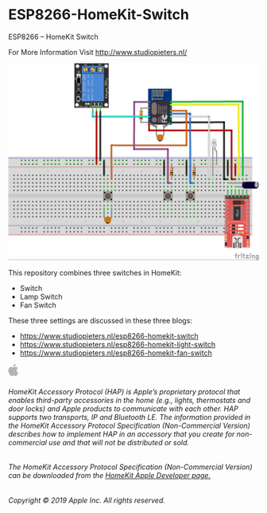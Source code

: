 # ESP8266-HomeKit-Switch
ESP8266 – HomeKit Switch

For More Information Visit http://www.studiopieters.nl/

![Switch](https://raw.githubusercontent.com/AchimPieters/ESP8266-HomeKit-Switch/master/Default%20setup%20new.jpg)

This repository combines three switches in HomeKit:

* Switch
* Lamp Switch
* Fan Switch

These three settings are discussed in these three blogs:

* https://www.studiopieters.nl/esp8266-homekit-switch
* https://www.studiopieters.nl/esp8266-homekit-light-switch
* https://www.studiopieters.nl/esp8266-homekit-fan-switch







<img src="https://raw.githubusercontent.com/AchimPieters/ESP8266-HomeKit-Fountain-light/master/Images/apple_logo.png" width="20"/>

###### HomeKit Accessory Protocol (HAP) is Apple’s proprietary protocol that enables third-party accessories in the home (e.g., lights, thermostats and door locks) and Apple products to communicate with each other. HAP supports two transports, IP and Bluetooth LE. The information provided in the HomeKit Accessory Protocol Specification (Non-Commercial Version) describes how to implement HAP in an accessory that you create for non-commercial use and that will not be distributed or sold.

###### The HomeKit Accessory Protocol Specification (Non-Commercial Version) can be downloaded from the [HomeKit Apple Developer page.](https://developer.apple.com/homekit/)

###### Copyright © 2019 Apple Inc. All rights reserved.
